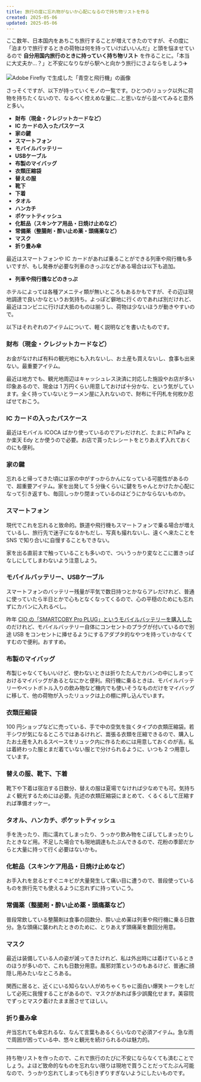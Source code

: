 ```yaml
---
title: 旅行の度に忘れ物がないか心配になるので持ち物リストを作る
created: 2025-05-06
updated: 2025-05-06
---
```


ここ数年、日本国内をあちこち旅行することが増えてきたのですが、その度に「泊まりで旅行するときの荷物は何を持っていけばいいんだ」と頭を悩ませているので **自分用国内旅行のときに持っていく持ち物リスト** を作ることに。「本当に大丈夫か…？」と不安になりながら駅へと向かう旅行にさよならをしよう✈️

![Adobe Firefly で生成した「青空と飛行機」の画像](a7de48b7-c8e2-4bc3-bba5-8b4bfdfa1800)

さっそくですが、以下が持っていくモノの一覧です。ひとつのリュック以外に荷物を持ちたくないので、なるべく控えめな量に…と思いながら並べてみると意外と多い。

- **財布（現金・クレジットカードなど）**
- **IC カードの入ったパスケース**
- **家の鍵**
- **スマートフォン**
- **モバイルバッテリー**
- **USBケーブル**
- **布製のマイバッグ**
- **衣類圧縮袋**
- **替えの服**
- **靴下**
- **下着**
- **タオル**
- **ハンカチ**
- **ポケットティッシュ**
- **化粧品（スキンケア用品・日焼け止めなど）**
- **常備薬（整腸剤・酔い止め薬・頭痛薬など）**
- **マスク**
- **折り畳み傘**

最近はスマートフォンや IC カードがあれば乗ることができる列車や飛行機も多いですが、もし発券が必要な列車のきっぷなどがある場合は以下も追加。

- **列車や飛行機などのきっぷ**

ホテルによっては各種アメニティ類が無いところもあるかもですが、その辺は現地調達で良いかなというお気持ち。よっぽど僻地に行くのであれば別だけれど、最近はコンビニに行けば大抵のものは揃うし、荷物は少ないほうが動きやすいので。

以下はそれぞれのアイテムについて、軽く説明などを書いたものです。

### 財布（現金・クレジットカードなど）

お金がなければ有料の観光地にも入れないし、お土産も買えないし、食事も出来ない。最重要アイテム。

最近は地方でも、観光地周辺はキャッシュレス決済に対応した施設やお店が多い印象あるので、現金は 1 万円くらい用意しておけば十分かな、という気がしています。全く持っていないとラーメン屋に入れないので、財布に千円札を何枚か忍ばせておこう。

### IC カードの入ったパスケース

最近はモバイル ICOCA ばかり使っているのでアレだけれど、たまに PiTaPa とか楽天 Edy とか使うので必要。お店で貰ったレシートをとりあえず入れておくのにも便利。

### 家の鍵

忘れると帰ってきた頃には家の中がすっからかんになっている可能性があるので、超重要アイテム。家を出発して 5 分後くらいに鍵をちゃんとかけたか心配になって引き返すも、毎回しっかり閉まっているのはどうにかならないものか。

### スマートフォン

現代でこれを忘れると致命的。鉄道や飛行機もスマートフォンで乗る場合が増えているし、旅行先で迷子になるかもだし、写真も撮れないし、遠くへ来たことを SNS で知り合いに自慢することもできない。

家を出る直前まで触っていることも多いので、ついうっかり変なとこに置きっぱなしにしてしまわないよう注意しよう。

### モバイルバッテリー、USBケーブル

スマートフォンのバッテリー残量が平気で数日持つとかならアレだけれど、普通に使っていたら半日とかで心もとなくなってくるので、心の平穏のためにも忘れずにカバンに入れるべし。

昨年 [CIO の「SMARTCOBY Pro PLUG」というモバイルバッテリーを購入した](/blog/20240726/) のだけれど、モバイルバッテリー自体にコンセントのプラグが付いているので別途 USB をコンセントに挿せるようにするアダプタ的なやつを持っていかなくてすむので便利。おすすめ。

### 布製のマイバッグ

布製じゃなくてもいいけど、使わないときは折りたたんでカバンの中にしまっておけるマイバッグがあるとなにかと便利。飛行機に乗るときは、モバイルバッテリーやペットボトル入りの飲み物など機内でも使いそうなものだけをマイバッグに移して、他の荷物が入ったリュックは上の棚に押し込んでいます。

### 衣類圧縮袋

100 円ショップなどに売っている、手で中の空気を抜くタイプの衣類圧縮袋。若干シワが気になるところではあるけれど、嵩張る衣類を圧縮できるので、購入したお土産を入れるスペースをリュック内に作るためには用意しておくのが吉。私は着終わった服とまだ着ていない服とで分けられるように、いつも 2 つ用意しています。

### 替えの服、靴下、下着

靴下や下着は宿泊する日数分、替えの服は夏場でなければ少なめでも可。気持ちよく観光するためには必要。先述の衣類圧縮袋にまとめて、くるくるして圧縮すれば準備オッケー。

### タオル、ハンカチ、ポケットティッシュ

手を洗ったり、雨に濡れてしまったり、うっかり飲み物をこぼしてしまったりしたときなど用。不足した場合でも現地調達もたぶんできるので、花粉の季節だからと大量に持って行く必要はないかも。

### 化粧品（スキンケア用品・日焼け止めなど）

お手入れを怠るとすぐニキビが大量発生して痛い目に遭うので、普段使っているものを旅行先でも使えるように忘れずに持っていこう。

### 常備薬（整腸剤・酔い止め薬・頭痛薬など）

普段常飲している整腸剤は食事の回数分、酔い止め薬は列車や飛行機に乗る日数分。急な頭痛に襲われたときのために、とりあえず頭痛薬を数回分用意。

### マスク

最近は装備している人の姿が減ってきたけれど、私は外出時には着けているときのほうが多いので、これも日数分用意。風邪対策というのもあるけど、普通に顔隠し用みたいなところある。

関西に居ると、近くにいる知らない人がめちゃくちゃに面白い爆笑トークをしだして必死に我慢することがあるので、マスクがあれば多少誤魔化せます。美容院でずっとマスク着けたまま居させてほしい。

### 折り畳み傘

弁当忘れても傘忘れるな、なんて言葉もあるくらいなので必須アイテム。急な雨で周囲が困っている中、悠々と観光を続けられるのは魅力的。

---

持ち物リストを作ったので、これで旅行のたびに不安にならなくても済むことでしょう。よほど致命的なものを忘れない限りは現地で買うことだってたぶん可能なので、うっかり忘れてしまっても引きずりすぎないようにしたいものです。
